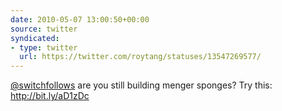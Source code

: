 ```yaml
---
date: 2010-05-07 13:00:50+00:00
source: twitter
syndicated:
- type: twitter
  url: https://twitter.com/roytang/statuses/13547269577/
---
```


[@switchfollows](https://twitter.com/switchfollows/)  are you still building menger sponges? Try this: http://bit.ly/aD1zDc